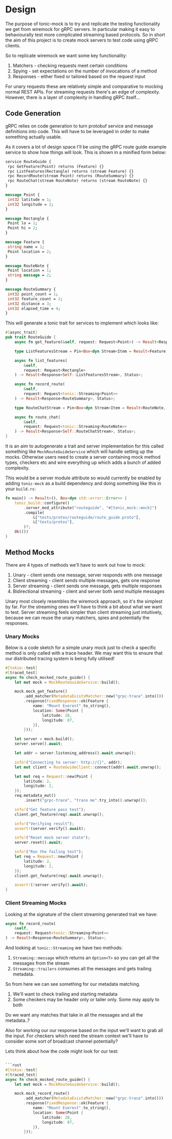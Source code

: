 # Design

The purpose of tonic-mock is to try and replicate the testing functionality we 
get from wiremock for gRPC servers. In particular making it easy to
behaviourally test more complicated streaming based protocols. So in short
the aim of this project is to create mock servers to test code using gRPC
clients.

So to replicate wiremock we want some key functionality:

1. Matchers - checking requests meet certain conditions
2. Spying - set expectations on the number of invocations of a method
3. Responses - either fixed or tailored based on the request input

 For unary requests these are relatively simple and comparative to mocking
 normal REST APIs. For streaming requests there's an edge of complexity.
 However, there is a layer of complexity in handling gRPC itself...

 ## Code Generation

 gRPC relies on code generation to turn protobuf service and message
 definitions into code. This will have to be leveraged in order to
 make something actually usable.

 As it covers a lot of design space I'll be using the gRPC route guide
 example service to show how things will look. This is shown in a
 minified form below:

 ```protobuf
service RouteGuide {
  rpc GetFeature(Point) returns (Feature) {}
  rpc ListFeatures(Rectangle) returns (stream Feature) {}
  rpc RecordRoute(stream Point) returns (RouteSummary) {}
  rpc RouteChat(stream RouteNote) returns (stream RouteNote) {}
}

message Point {
  int32 latitude = 1;
  int32 longitude = 2;
}

message Rectangle {
  Point lo = 1;
  Point hi = 2;
}

message Feature {
  string name = 1;
  Point location = 2;
}

message RouteNote {
  Point location = 1;
  string message = 2;
}

message RouteSummary {
  int32 point_count = 1;
  int32 feature_count = 2;
  int32 distance = 3;
  int32 elapsed_time = 4;
}
```

This will generate a tonic trait for services to implement which looks like:

```rust
#[async_trait]
pub trait RouteGuide {
    async fn get_feature(&self, request: Request<Point>) -> Result<Response<Feature>, Status>;

    type ListFeaturesStream = Pin<Box<dyn Stream<Item = Result<Feature, Status>> + Send + 'static>>;

    async fn list_features(
        &self, 
        request: Request<Rectangle>
    ) -> Result<Response<Self::ListFeaturesStream>, Status>;

    async fn record_route(
        &self, 
        request: Request<tonic::Streaming<Point>>
    ) -> Result<Response<RouteSummary>, Status>;

    type RouteChatStream = Pin<Box<dyn Stream<Item = Result<RouteNote, Status>> + Send + 'static>>;

    async fn route_chat(
        &self, 
        request: Request<tonic::Streaming<RouteNote>>
    ) -> Result<Response<Self::RouteChatStream>, Status>;
}
```

It is an aim to autogenerate a trait and server implementation for this called
something like `MockRouteGuideService` which will handle setting up the mocks.
Otherwise users need to create a server containing mock method types, checkers etc
and wire everything up which adds a bunch of added complexity.

This would be a server module attribute so would currently be enabled by adding
`tonic-mock` as a build dependency and doing something like this in your `build.rs`:

```rust
fn main() -> Result<(), Box<dyn std::error::Error>> {
    tonic_build::configure()
        .server_mod_attribute("routeguide", "#[tonic_mock::mock]")
        .compile(
            &["tests/protos/routeguide/route_guide.proto"],
            &["tests/protos"],
        )?;
    Ok(())
}
```

## Method Mocks

There are 4 types of methods we'll have to work out how to mock:

1. Unary - client sends one message, server responds with one message
2. Client streaming - client sends multiple messages, gets one response
3. Server streaming - client sends one message, gets multiple responses
4. Bidirectional streaming - client and server both send multiple messages

Unary most closely resembles the wiremock approach, so it's the simplest by far.
For the streaming ones we'll have to think a bit about what we want to test.
Server streaming feels simpler than client streaming just intuitively, because
we can reuse the unary matchers, spies and potentially the responses.

### Unary Mocks

Below is a code sketch for a simple unary mock just to check a specific method
is only called with a trace header. We may want this to ensure that our
distributed tracing system is being fully utilised!

```rust
#[tokio::test]
#[traced_test]
async fn check_mocked_route_guide() {
    let mut mock = MockRouteGuideService::build();

    mock.mock_get_feature()
        .add_matcher(MetadataExistsMatcher::new("grpc-trace".into()))
        .response(FixedResponse::ok(Feature {
            name: "Mount Everest".to_string(),
            location: Some(Point {
                latitude: 28,
                longitude: 87,
            }),
        }));

    let server = mock.build();
    server.serve().await;

    let addr = server.listening_address().await.unwrap();

    info!("Connecting to server: http://{}", addr);
    let mut client = RouteGuideClient::connect(addr).await.unwrap();

    let mut req = Request::new(Point {
        latitude: 2,
        longitude: 2,
    });
    req.metadata_mut()
        .insert("grpc-trace", "trace me".try_into().unwrap());

    info!("Get feature pass test");
    client.get_feature(req).await.unwrap();

    info!("Verifying result");
    assert!(server.verify().await);

    info!("Reset mock server state");
    server.reset().await;

    info!("Run the failing test");
    let req = Request::new(Point {
        latitude: 2,
        longitude: 2,
    });
    client.get_feature(req).await.unwrap();

    assert!(!server.verify().await);
}
```

### Client Streaming Mocks

Looking at the signature of the client streaming generated trait we have:

```rust
async fn record_route(
    &self, 
    request: Request<tonic::Streaming<Point>>
) -> Result<Response<RouteSummary>, Status>;
```

And looking at `tonic::Streaming` we have two methods:

1. `Streaming::message` which returns an `Option<T>` so you can get all the messages from the stream
2. `Streaming::trailers` consumes all the messages and gets trailing metadata.

So from here we can see something for our metadata matching.

1. We'll want to check trailing and starting metadata
2. Some checkers may be header only or tailer only. Some may apply to both

Do we want any matches that take in all the messages and all the metadata..?

Also for working our our response based on the input we'll want to grab all the
input. For checkers which need the stream context we'll have to consider some sort
of broadcast channel potentially?

Lets think about how  the code might look for our test:

```rust

```rust
#[tokio::test]
#[traced_test]
async fn check_mocked_route_guide() {
    let mut mock = MockRouteGuideService::build();

    mock.mock_record_route()
        .add_matcher(MetadataExistsMatcher::new("grpc-trace".into()))
        .response(FixedResponse::ok(Feature {
            name: "Mount Everest".to_string(),
            location: Some(Point {
                latitude: 28,
                longitude: 87,
            }),
        }));

```
